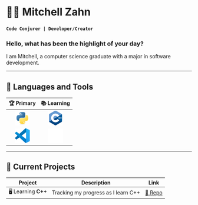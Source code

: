 # 👨‍💻 Mitchell Zahn

**`Code Conjurer | Developer/Creator`**

### Hello, what has been the highlight of your day?

I am Mitchell, a computer science graduate with a major in software development.

---

## 🧰 Languages and Tools

| 🏆 Primary | 📚 Learning |
|:--------:|:-----------:|
| <a href="https://www.python.org/" target="_blank"><img alt="Python" width="40px" src="./icons/python.png" /></a> | <a href="https://en.wikipedia.org/wiki/C%2B%2B" target="_blank"><img alt="C++" width="40px" src="./icons/cplusplus.png" /></a> | 
| <a href="https://code.visualstudio.com/" target="_blank"><img alt="VS Code" width="40px" src="./icons/vscode.png" /></a> | <a href="https://www.unrealengine.com/" target="_blank"><img alt="Unreal Engine" width="40px" src="./icons/unrealengine.png" /></a> |  

---

## 🚀 Current Projects

| Project | Description | Link |
|---------|-------------|------|
| 🖥️ Learning **C++** | Tracking my progress as I learn C++ | [🔗 Repo](../../../learningcpp) |
